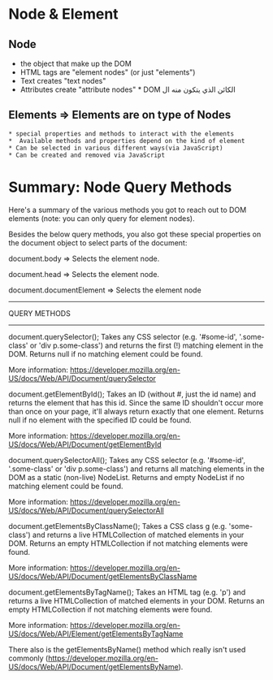 # Node & Element

  ## Node 
   * the object that make up the DOM 
   * HTML tags are "element nodes" (or just "elements") 
   * Text creates "text nodes" 
   * Attributes create "attribute nodes"
    * DOM الكائن الذي يتكون منه ال
   ## Elements =>  Elements are on type of Nodes 
    * special properties and methods to interact with the elements 
    *  Available methods and properties depend on the kind of element 
    * Can be selected in various different ways(via JavaScript)
    * Can be created and removed via JavaScript 


# Summary: Node Query Methods
Here's a summary of the various methods you got to reach out to DOM elements (note: you can only query for element nodes).

Besides the below query methods, you also got these special properties on the document object to select parts of the document:

document.body => Selects the <body> element node.

document.head => Selects the <head> element node.

document.documentElement => Selects the <html> element node

---

QUERY METHODS

---

document.querySelector(<CSS selector>);
Takes any CSS selector (e.g. '#some-id', '.some-class' or 'div p.some-class') and returns the first (!) matching element in the DOM. Returns null if no matching element could be found.

More information: https://developer.mozilla.org/en-US/docs/Web/API/Document/querySelector

document.getElementById(<ID>);
Takes an ID (without #, just the id name) and returns the element that has this id. Since the same ID shouldn't occur more than once on your page, it'll always return exactly that one element. Returns null if no element with the specified ID could be found.

More information: https://developer.mozilla.org/en-US/docs/Web/API/Document/getElementById

document.querySelectorAll(<CSS selector>);
Takes any CSS selector (e.g. '#some-id', '.some-class' or 'div p.some-class') and returns all matching elements in the DOM as a static (non-live) NodeList. Returns and empty NodeList if no matching element could be found.

More information: https://developer.mozilla.org/en-US/docs/Web/API/Document/querySelectorAll

document.getElementsByClassName(<CSS CLASS>);
Takes a CSS class g (e.g. 'some-class') and returns a live HTMLCollection of matched elements in your DOM. Returns an empty HTMLCollection if not matching elements were found.

More information: https://developer.mozilla.org/en-US/docs/Web/API/Document/getElementsByClassName

document.getElementsByTagName(<HTML TAG>);
Takes an HTML tag (e.g. 'p') and returns a live HTMLCollection of matched elements in your DOM. Returns an empty HTMLCollection if not matching elements were found.

More information: https://developer.mozilla.org/en-US/docs/Web/API/Element/getElementsByTagName

There also is the getElementsByName() method which really isn't used commonly (https://developer.mozilla.org/en-US/docs/Web/API/Document/getElementsByName).

